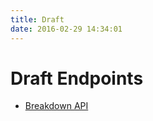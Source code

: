 ```yaml
---
title: Draft
date: 2016-02-29 14:34:01
---
```


# Draft Endpoints

* [Breakdown API](breakdown.html)
